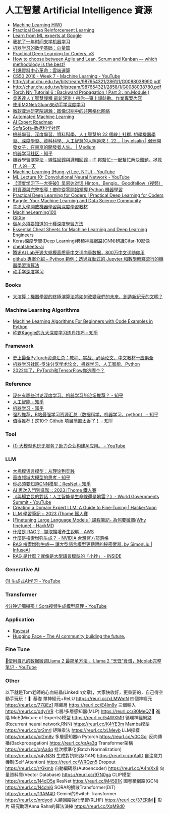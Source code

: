 # 人工智慧 Artificial Intelligence 資源

- [Machine Learning HW0](http://speech.ee.ntu.edu.tw/~tlkagk/courses_ML17_2.html)
- [Practical Deep Reinforcement Learning](https://github.com/PacktPublishing/Practical-Deep-Reinforcement-Learning)
- [Learn from ML experts at Google](https://ai.google/education#%3Fmodal_active=none)
- [我花了一年时间来学机器学习](http://mp.weixin.qq.com/s/akbCpy-6B7aszZsVwCCnLg)
- [机器学习的数学基础：向量篇](http://hahack.com/math/math-vector/?hmsr=toutiao.io&utm_medium=toutiao.io&utm_source=toutiao.io)
- [Practical Deep Learning for Coders, v3](http://course.fast.ai)
- [How to choose between Agile and Lean, Scrum and Kanban — which methodology is the best?](https://realtimeboard.com/blog/choose-between-agile-lean-scrum-kanban/#.WK1Vrxhh2V4)
- [引爆資料中心革命：雲端運算](https://www.stockfeel.com.tw/%E5%BC%95%E7%88%86%E8%B3%87%E6%96%99%E4%B8%AD%E5%BF%83%E9%9D%A9%E5%91%BD%EF%BC%9A%E9%9B%B2%E7%AB%AF%E9%81%8B%E7%AE%97/)
- [CS50 2016 - Week 7 - Machine Learning - YouTube](https://www.youtube.com/watch?app=desktop&v=dgt6IfEXgDk)
- http://chur.chu.edu.tw/bitstream/987654321/2861/1/G0088038990.pdf
- http://chur.chu.edu.tw/bitstream/987654321/2858/1/G0088038780.pdf
- [Torch NN Tutorial 6 : Backward Propagation ( Part 3 : nn.Module )](https://ckmarkoh.github.io/)
- [吳恩達人工智慧課程 最新評測！帶你一窺上課時數、作業專案內容](https://buzzorange.com/techorange/2017/08/10/try-out-deeplearning-ai/)
- [使用MXNet/Gluon来动手学深度学习](https://zhuanlan.zhihu.com/gluon)
- [微软亚洲研究院胡瀚：图像识别中的非网格化网络](https://v.douyu.com/author/QR7Wlz2XmwyK)
- [Automated Machine Learning](https://www.automl.org/wp-content/uploads/2019/05/AutoML_Book.pdf)
- [AI Expert Roadmap](https://github.com/AMAI-GmbH/AI-Expert-Roadmap)
- [SofaSofa-数据科学社区](http://sofasofa.io/index.php)
- [機器學習、深度學習、資料科學、人工智慧的 22 個線上社群. 想學機器學習、深度學習、資料科學、人工智慧的人照過來！ 22… | by elsalin | 弱弱開發女子，在東京的開發者人生。 | Medium](https://medium.com/%E5%BC%B1%E5%BC%B1%E9%96%8B%E7%99%BC%E5%A5%B3%E5%AD%90-%E5%9C%A8%E6%9D%B1%E4%BA%AC%E7%9A%84%E9%96%8B%E7%99%BC%E8%80%85%E4%BA%BA%E7%94%9F/%E6%A9%9F%E5%99%A8%E5%AD%B8%E7%BF%92-%E6%B7%B1%E5%BA%A6%E5%AD%B8%E7%BF%92-%E8%B3%87%E6%96%99%E7%A7%91%E5%AD%B8-%E4%BA%BA%E5%B7%A5%E6%99%BA%E6%85%A7%E7%9A%84-22-%E5%80%8B%E7%B7%9A%E4%B8%8A%E7%A4%BE%E7%BE%A4-eb5df4ce7cb6)
- [机器学习社区 - 知乎](https://www.zhihu.com/people/chen-xi-63-33-5)
- [機器學習演算法 - 線性回歸與邏輯回歸 - iT 邦幫忙::一起幫忙解決難題，拯救 IT 人的一天](https://ithelp.ithome.com.tw/articles/10187739)
- [Machine Learning (Hung-yi Lee, NTU) - YouTube](https://www.youtube.com/playlist?list=PLJV_el3uVTsPy9oCRY30oBPNLCo89yu49)
- [ML Lecture 10: Convolutional Neural Network - YouTube](https://www.youtube.com/watch?v=FrKWiRv254g&app=desktop)
- [【深度学习下一大突破】吴恩达对话 Hinton、Bengio、Goodfellow（视频）](http://www.sohu.com/a/163579537_473283?fref=gc&dti=1695086797480421)
- [附資源與完整指導！帶你從零開始掌握 Python 機器學習](https://buzzorange.com/techorange/2017/08/18/learn-machine-learning-and-python-in-14-steps/)
- [Practical Deep Learning for Coders | Practical Deep Learning for Coders](https://course.fast.ai/)
- [Kaggle: Your Machine Learning and Data Science Community](https://www.kaggle.com/)
- [牛津大學開放機器學習與深度學習教材](https://www.cs.ox.ac.uk/people/nando.defreitas/machinelearning/)
- [MachineLearning100](https://github.com/MachineLearning100)
- [GitXiv](http://www.gitxiv.com)
- [做AI必須要知道的十種深度學習方法](http://bangqu.com/6hGad4.html)
- [Essential Cheat Sheets for Machine Learning and Deep Learning Engineers](https://startupsventurecapital.com/essential-cheat-sheets-for-machine-learning-and-deep-learning-researchers-efb6a8ebd2e5)
- [Keras深度學習(Deep Learning)卷積神經網路(CNN)辨識Cifar-10影像](http://tensorflowkeras.blogspot.tw/2017/10/kerasdeep-learningcnncifar-10.html)
- [cheatsheets-ai](https://github.com/kailashahirwar/cheatsheets-ai)
- [腾讯AI Lab开源大规模高质量中文词向量数据，800万中文词随你用](https://ai.tencent.com/ailab/zh/news/detial/?id=22)
- [github 專案介紹 – Python 範例：透過互動式的 Jupyter 和數學解釋流行的機器學習演算法](https://softnshare.com/github-machine-learning-octave/?fbclid=IwAR1ZZ9W9C0HhGS3-QDccFoBBQcUiw1qjYVK_Jbwupu_eGtiXsSO3P0t0wpU)
- [动手学深度学习](https://github.com/d2l-ai/d2l-zh?fbclid=IwAR0DmrRo4Kgp_-JwvDWCvKWt3moKd2V2QHjPqJ9NC9VprmT01SrvEN_kw58)


### Books
- [大演算：機器學習的終極演算法將如何改變我們的未來，創造新紀元的文明？](http://www.books.com.tw/products/0010722761)


### Machine Learning Algorithms
- [Machine Learning Algorithms For Beginners with Code Examples in Python](https://pub.towardsai.net/machine-learning-algorithms-for-beginners-with-python-code-examples-ml-19c6afd60daa)
- [称霸Kaggle的九大深度学习炼丹技巧 - 知乎](https://zhuanlan.zhihu.com/p/518189935)


### Framework
- [史上最全PyTorch资源汇总：教程、实战、必读论文、中文教材一应俱全](https://github.com/INTERMT/Awesome-PyTorch-Chinese)
- [机器学习社区-专注分享学术论文、机器学习、人工智能、Python](https://www.zhihu.com/column/c_1320399205467795456)
- [2022年了，PyTorch和TensorFlow你选哪个？](https://blog.csdn.net/cainiao_python/article/details/122053331)


### Reference
- [现在有哪些讨论深度学习、机器学习的论坛推荐？ - 知乎](https://www.zhihu.com/question/268499673)
- [人工智能 - 知乎](https://www.zhihu.com/topic/19551275/hot)
- [机器学习 - 知乎](https://www.zhihu.com/topic/19559450/hot)
- [强烈推荐，B站最强学习资源汇总（数据科学，机器学习，python） - 知乎](https://zhuanlan.zhihu.com/p/225901714)
- [值得推荐！这10个 Github 项目简直太香了！ - 知乎](https://zhuanlan.zhihu.com/p/466851139)

### Tool
- [(1) 大模型也玩无服务？助力企业构建AI应用。 - YouTube](https://www.youtube.com/watch?v=KIyPnXgKmC8&list=PLEOQ5eGYlPSyvUTQLJVOD_BIKXWMQx-A2&ab_channel=%E9%8C%A2%E5%BE%97%E6%A8%82%E7%8E%A9%E8%B5%9AAI)


### LLM
- [大规模语言模型：从理论到实践](https://intro-llm.github.io/)
- [垂直领域大模型的思考 - 知乎](https://zhuanlan.zhihu.com/p/652645925)
- [你必须要知道CNN模型：ResNet - 知乎](https://zhuanlan.zhihu.com/p/31852747)
- [AI 再次入門到進階 :: 2023 iThome 鐵人賽](https://ithelp.ithome.com.tw/users/20092056/ironman/6112)
- [《與楊立昆的對話：人工智能是生命線還是地雷？》- World Governments Summit - YouTube](https://www.youtube.com/watch?v=3CvaAr72BnQ)
- [Creating a Domain Expert LLM: A Guide to Fine-Tuning | HackerNoon](https://hackernoon.com/creating-a-domain-expert-llm-a-guide-to-fine-tuning)
- [LLM 學習筆記 :: 2023 iThome 鐵人賽](https://ithelp.ithome.com.tw/users/20121763/ironman/6145)
- [[Finetuning Large Language Models ] 課程筆記- 為何要微調(Why finetune) - HackMD](https://hackmd.io/@YungHuiHsu/HJ6AT8XG6)
- [什麼是 RAG？- 擷取擴增產生說明 - AWS](https://aws.amazon.com/tw/what-is/retrieval-augmented-generation/)
- [什麼是檢索增強生成？ - NVIDIA 台灣官方部落格](https://blogs.nvidia.com.tw/2023/11/16/what-is-retrieval-augmented-generation/)
- [RAG 檢索增強生成— 讓大型語言模型更聰明的秘密武器. by SimonLiu | InfuseAI](https://blog.infuseai.io/rag-retrieval-augmented-generation-introduction-a5854cb6393e)
- [RAG 是什麼？就像是大型語言模型的「小抄」 - INSIDE](https://www.inside.com.tw/article/33991-what_is_rag)

### Generative AI
[(1) 生成式AI学习 - YouTube](https://www.youtube.com/playlist?list=PLiuLMb-dLdWJPpybrCYNhi6D9Vd4vz16i)

### Transformer
[4分钟详细揭密！Sora视频生成模型原理 - YouTube](https://www.youtube.com/watch?v=J0h9CWWi204&feature=youtu.be)

### Application
- [Raycast](https://www.raycast.com/)
- [Hugging Face – The AI community building the future.](https://huggingface.co/)

### Fine Tune
[🦙使用自己的数据微调Llama 2 最简单方法 ，Llama 2 “烹饪”食谱，附colab完整笔记 - YouTube](https://www.youtube.com/watch?v=YtHtrkVqxD0&ab_channel=AI%E6%8E%A2%E7%B4%A2%E4%B8%8E%E5%8F%91%E7%8E%B0)


### Other

以下就是Tom老師的心血結晶(LinkedIn文章)，大家快收好，更重要的，自己得空動手玩玩！
▍基礎
單神經元+ReLU
https://reurl.cc/xLMWmN
四個神經元
https://reurl.cc/77QEz1
隱藏層
https://reurl.cc/E4lm9v
三個輸入
https://reurl.cc/g4yrVR
七層/多層感知器(MLP)
https://reurl.cc/80MeQ7
▍進階
MoE(Mixture of Experts)模型
https://reurl.cc/54WXMR
循環神經網路(Recurrent neural network,RNN)
https://reurl.cc/K4YE3m
Mamba模型
https://reurl.cc/or2mrl
矩陣乘法
https://reurl.cc/xLMevb
LLM採樣
https://reurl.cc/or2m8v
多層感知器in Pytorch
https://reurl.cc/v0OGoj
反向傳播(Backpropagation)
https://reurl.cc/qrAa3q
Transformer架構
https://reurl.cc/qrAa4q
批次標準化(Batch Normalization)
https://reurl.cc/g4yN3N
生成對抗網路(GAN)
https://reurl.cc/qrAalD
自注意力機制(Self Attention)
https://reurl.cc/WRQzn5
Dropout
https://reurl.cc/rrGkmb
自動編碼器(Autoencoder)
https://reurl.cc/A4mXx8
向量資料庫(Vector Database)
https://reurl.cc/97N0ga
CLIP模型
https://reurl.cc/N4dO5e
ResNet
https://reurl.cc/M4591K
圖卷積網路(GCN)
https://reurl.cc/N4dnj6
SORA的擴散Transformer(DiT)
https://reurl.cc/13AM4D
Gemini的Switch Transformer
https://reurl.cc/nrdyod
人類回饋強化學習(RLHF)
https://reurl.cc/37ERjM
▍影片
研究助理Anna Rahn的算法演練
https://reurl.cc/XqM9d0
